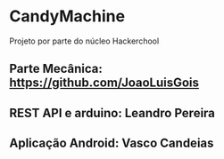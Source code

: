 # CandyMachine
Projeto por parte do núcleo Hackerchool

## Parte Mecânica: https://github.com/JoaoLuisGois
## REST API e arduino: Leandro Pereira
## Aplicação Android: Vasco Candeias
